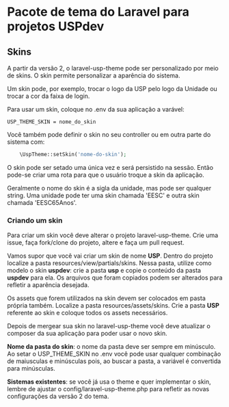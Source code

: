 # Pacote de tema do Laravel para projetos USPdev


## Skins

A partir da versão 2, o laravel-usp-theme pode ser personalizado por meio de skins. O skin permite personalizar a aparência do sistema.

Um skin pode, por exemplo, trocar o logo da USP pelo logo da Unidade ou trocar a cor da faixa de login.

Para usar um skin, coloque no .env da sua aplicação a varável:

    USP_THEME_SKIN = nome_do_skin

Você também pode definir o skin no seu controller ou em outra parte do sistema com:

```php
    \UspTheme::setSkin('nome-do-skin');
```

O skin pode ser setado uma única vez e será persistido na sessão. Então pode-se criar uma rota para que o usuário troque a skin da aplicação.

Geralmente o nome do skin é a sigla da unidade, mas pode ser qualquer string. Uma unidade pode ter uma skin chamada 'EESC' e outra skin chamada 'EESC65Anos'.

### Criando um skin

Para criar um skin você deve alterar o projeto laravel-usp-theme. Crie uma issue, faça fork/clone do projeto, altere e faça um pull request.

Vamos supor que você vai criar um skin de nome **USP**. Dentro do projeto localize a pasta resources/view/partials/skins. Nessa pasta, utilize como modelo o skin **uspdev**: crie a pasta **usp** e copie o conteúdo da pasta **uspdev** para ela. Os arquivos que foram copiados podem ser alterados para refletir a aparência desejada.

Os assets que forem utilizados na skin devem ser colocados em pasta própria também. Localize a pasta resources/assets/skins. Crie a pasta **USP** referente ao skin e coloque todos os assets necessários.

Depois de mergear sua skin no laravel-usp-theme você deve atualizar o composer da sua aplicação para poder usar o novo skin.

**Nome da pasta do skin**: o nome da pasta deve ser sempre em minúsculo. Ao setar o USP_THEME_SKIN no .env você pode usar qualquer combinação de maiusculas e minúsculas pois, ao buscar a pasta, a variável é convertida para minúsculas.

**Sistemas existentes**: se você já usa o theme e quer implementar o skin, lembre de ajustar o config/laravel-usp-theme.php para refletir as novas configurações da versão 2 do tema.
